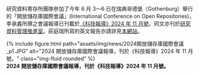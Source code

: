 研究資料寄存所團隊參加了今年 6 月 3～6 日在瑞典哥德堡（Gothenburg）舉行的「開放儲存庫國際會議」(International Conference on Open Repositories)，李承錱所撰之會議報導已刊載於[《科技報導》2024 年 11 月號](https://www.scimonth.com.tw/archives/11184)，同文亦刊於[研究資料管理推進室](https://rdm.depositar.io/zh_TW/news/20241114-OR2024)。莊庭瑞所寫的英文報告亦請詳見[本網站](https://lab.depositar.io/news/241203_1/)。

<div class="row">
    <div class="col-sm mt-3 mt-md-0">
        {% include figure.html path="assets/img/news/2024開放儲存庫國際會議_p1.JPG" alt="2024 開放儲存庫國際會議報導，刊於《科技報導》2024 年 11 月號。" class="img-fluid rounded" %}
    </div>
</div>
<div class="caption">
    <b>2024 開放儲存庫國際會議報導，刊於《科技報導》2024 年 11 月號。</b>
</div>
